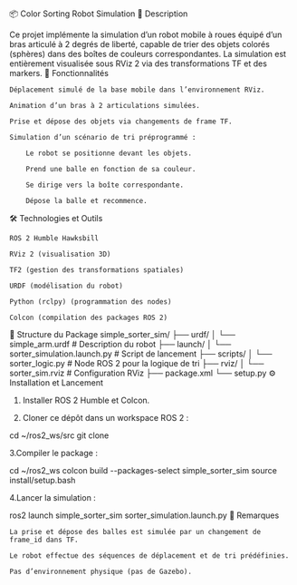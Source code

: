📦 Color Sorting Robot Simulation
📖 Description

Ce projet implémente la simulation d’un robot mobile à roues équipé d’un bras articulé à 2 degrés de liberté, capable de trier des objets colorés (sphères) dans des boîtes de couleurs correspondantes.
La simulation est entièrement visualisée sous RViz 2 via des transformations TF et des markers.
🎯 Fonctionnalités

    Déplacement simulé de la base mobile dans l’environnement RViz.

    Animation d’un bras à 2 articulations simulées.

    Prise et dépose des objets via changements de frame TF.

    Simulation d’un scénario de tri préprogrammé :

        Le robot se positionne devant les objets.

        Prend une balle en fonction de sa couleur.

        Se dirige vers la boîte correspondante.

        Dépose la balle et recommence.

🛠️ Technologies et Outils

    ROS 2 Humble Hawksbill

    RViz 2 (visualisation 3D)

    TF2 (gestion des transformations spatiales)

    URDF (modélisation du robot)

    Python (rclpy) (programmation des nodes)

    Colcon (compilation des packages ROS 2)

📂 Structure du Package
simple_sorter_sim/
├── urdf/
│   └── simple_arm.urdf        # Description du robot
├── launch/
│   └── sorter_simulation.launch.py  # Script de lancement
├── scripts/
│   └── sorter_logic.py        # Node ROS 2 pour la logique de tri
├── rviz/
│   └── sorter_sim.rviz        # Configuration RViz
├── package.xml
└── setup.py
⚙️ Installation et Lancement

1.    Installer ROS 2 Humble et Colcon.

 2.   Cloner ce dépôt dans un workspace ROS 2 :

cd ~/ros2_ws/src
git clone <repository-url>

3.Compiler le package :

cd ~/ros2_ws
colcon build --packages-select simple_sorter_sim
source install/setup.bash

4.Lancer la simulation :

ros2 launch simple_sorter_sim sorter_simulation.launch.py
📌 Remarques

    La prise et dépose des balles est simulée par un changement de frame_id dans TF.

    Le robot effectue des séquences de déplacement et de tri prédéfinies.

    Pas d’environnement physique (pas de Gazebo).

